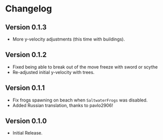 ﻿Changelog
==============

## Version 0.1.3
* More y-velocity adjustments (this time with buildings).

## Version 0.1.2
* Fixed being able to break out of the move freeze with sword or scythe
* Re-adjusted initial y-velocity with trees.

## Version 0.1.1
* Fix frogs spawning on beach when `SaltwaterFrogs` was disabled.
* Added Russian translation, thanks to pavlo2906!

## Version 0.1.0
* Initial Release.